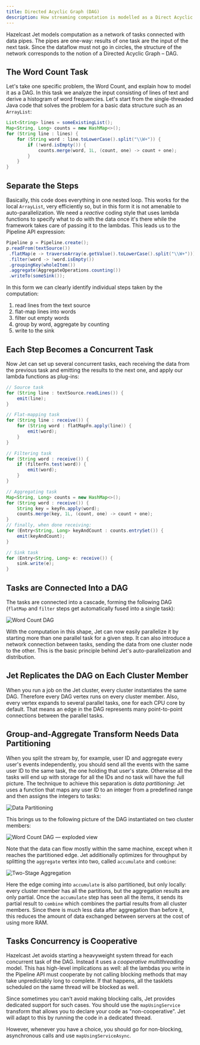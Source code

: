 ```yaml
---
title: Directed Acyclic Graph (DAG)
description: How streaming computation is modelled as a Direct Acyclic Graph (DAG) in Jet.
---
```


Hazelcast Jet models computation as a network of tasks connected with
data pipes. The pipes are one-way: results of one task are the input of
the next task. Since the dataflow must not go in circles, the structure
of the network corresponds to the notion of a Directed Acyclic Graph
&ndash; DAG.

## The Word Count Task

Let's take one specific problem, the Word Count, and explain how to
model it as a DAG. In this task we analyze the input consisting of lines
of text and derive a histogram of word frequencies. Let's start from the
single-threaded Java code that solves the problem for a basic data
structure such as an `ArrayList`:

```java
List<String> lines = someExistingList();
Map<String, Long> counts = new HashMap<>();
for (String line : lines) {
    for (String word : line.toLowerCase().split("\\W+")) {
        if (!word.isEmpty()) {
            counts.merge(word, 1L, (count, one) -> count + one);
        }
    }
}
```

## Separate the Steps

Basically, this code does everything in one nested loop. This works for
the local `ArrayList`, very efficiently so, but in this form it is not
amenable to auto-parallelization. We need a *reactive* coding style that
uses lambda functions to specify what to do with the data once it's
there while the framework takes care of passing it to the lambdas. This
leads us to the Pipeline API expression:

```java
Pipeline p = Pipeline.create();
p.readFrom(textSource())
 .flatMap(e -> traverseArray(e.getValue().toLowerCase().split("\\W+")))
 .filter(word -> !word.isEmpty())
 .groupingKey(wholeItem())
 .aggregate(AggregateOperations.counting())
 .writeTo(someSink());
```

In this form we can clearly identify individual steps taken by the
computation:

1. read lines from the text source
2. flat-map lines into words
3. filter out empty words
4. group by word, aggregate by counting
5. write to the sink

## Each Step Becomes a Concurrent Task

Now Jet can set up several concurrent tasks, each receiving the data
from the previous task and emitting the results to the next one, and
apply our lambda functions as plug-ins:

```java
// Source task
for (String line : textSource.readLines()) {
    emit(line);
}
```

```java
// Flat-mapping task
for (String line : receive()) {
    for (String word : flatMapFn.apply(line)) {
        emit(word);
    }
}
```

```java
// Filtering task
for (String word : receive()) {
    if (filterFn.test(word)) {
        emit(word);
    }
}
```

```java
// Aggregating task
Map<String, Long> counts = new HashMap<>();
for (String word : receive()) {
    String key = keyFn.apply(word);
    counts.merge(key, 1L, (count, one) -> count + one);
}
// finally, when done receiving:
for (Entry<String, Long> keyAndCount : counts.entrySet()) {
    emit(keyAndCount);
}
```

```java
// Sink task
for (Entry<String, Long> e: receive()) {
    sink.write(e);
}
```

## Tasks are Connected Into a DAG

The tasks are connected into a cascade, forming the following DAG
(`flatMap` and `filter` steps get automatically fused into a single
task):

![Word Count DAG](assets/dag.svg)

With the computation in this shape, Jet can now easily parallelize it by
starting more than one parallel task for a given step. It can also
introduce a network connection between tasks, sending the data from one
cluster node to the other. This is the basic principle behind Jet's
auto-parallelization and distribution.

## Jet Replicates the DAG on Each Cluster Member

When you run a job on the Jet cluster, every cluster instantiates the
same DAG. Therefore every DAG vertex runs on every cluster member. Also,
every vertex expands to several parallel tasks, one for each CPU core by
default. That means an edge in the DAG represents many point-to-point
connections between the parallel tasks.

## Group-and-Aggregate Transform Needs Data Partitioning

When you split the stream by, for example, user ID and aggregate every
user's events independently, you should send all the events with the
same user ID to the same task, the one holding that user's state.
Otherwise all the tasks will end up with storage for all the IDs and no
task will have the full picture. The technique to achieve this
separation is *data partitioning*: Jet uses a function that maps any
user ID to an integer from a predefined range and then assigns the
integers to tasks:

![Data Partitioning](assets/dag-partitioning.svg)

This brings us to the following picture of the DAG instantiated on two
cluster members:

![Word Count DAG &mdash; exploded view](assets/dag-exploded.svg)

Note that the data can flow mostly within the same machine, except when
it reaches the partitioned edge. Jet additionally optimizes for
throughput by splitting the `aggregate` vertex into two, called
`accumulate` and `combine`:

![Two-Stage Aggregation](assets/dag-twostage-aggregation.svg)

Here the edge coming into `accumulate` is also partitioned, but only
locally: every cluster member has all the partitions, but the
aggregation results are only partial. Once the `accumulate` step has
seen all the items, it sends its partial result to `combine` which
combines the partial results from all cluster members. Since there is
much less data after aggregation than before it, this reduces the amount
of data exchanged between servers at the cost of using more RAM.

## Tasks Concurrency is Cooperative

Hazelcast Jet avoids starting a heavyweight system thread for each
concurrent task of the DAG. Instead it uses a *cooperative
multithreading* model. This has high-level implications as well: all the
lambdas you write in the Pipeline API must cooperate by not calling
blocking methods that may take unpredictably long to complete. If that
happens, all the tasklets scheduled on the same thread will be blocked
as well.

Since sometimes you can't avoid making blocking calls, Jet provides
dedicated support for such cases. You should use the `mapUsingService`
transform that allows you to declare your code as "non-cooperative". Jet
will adapt to this by running the code in a dedicated thread.

However, whenever you have a choice, you should go for non-blocking,
asynchronous calls and use `mapUsingServiceAsync`.